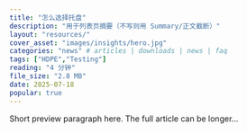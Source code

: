 ```yaml
---
title: "怎么选择托盘"
description: "用于列表页摘要（不写则用 Summary/正文截断）"
layout: "resources/"
cover_asset: "images/insights/hero.jpg"
categories: "news" # articles | downloads | news | faq
tags: ["HDPE","Testing"]
reading: "4 分钟"
file_size: "2.8 MB"
date: 2025-07-18
popular: true 
---
```


Short preview paragraph here. The full article can be longer...
